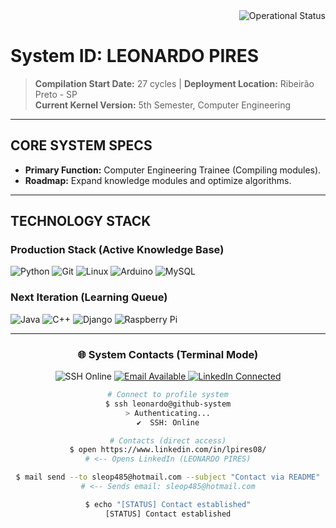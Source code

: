 <div align="right">
  <img src="https://img.shields.io/badge/Operational%20Status-(Online%20and%20Stable)-00FF00?style=flat-square&logoColor=white" alt="Operational Status"/>
</div>

#  System ID: LEONARDO PIRES

> **Compilation Start Date:** 27 cycles  |  **Deployment Location:** Ribeirão Preto - SP  
> **Current Kernel Version:** 5th Semester, Computer Engineering

---

##  CORE SYSTEM SPECS

* **Primary Function:** Computer Engineering Trainee (Compiling modules).  
* **Roadmap:** Expand knowledge modules and optimize algorithms.   

---

##  TECHNOLOGY STACK

### Production Stack (Active Knowledge Base)
<p>
  <img src="https://img.shields.io/badge/Python-3776AB?style=for-the-badge&logo=python&logoColor=white" alt="Python"/>
  <img src="https://img.shields.io/badge/Git-F05032?style=for-the-badge&logo=git&logoColor=white" alt="Git"/>
  <img src="https://img.shields.io/badge/Linux-FCC624?style=for-the-badge&logo=linux&logoColor=black" alt="Linux"/>
  <img src="https://img.shields.io/badge/Arduino-00979D?style=for-the-badge&logo=arduino&logoColor=white" alt="Arduino"/>
  <img src="https://img.shields.io/badge/MySQL-4479A1?style=for-the-badge&logo=mysql&logoColor=white" alt="MySQL"/>
</p>

### Next Iteration (Learning Queue)
<p>
  <img src="https://img.shields.io/badge/Java-007396?style=for-the-badge&logo=java&logoColor=white" alt="Java"/>
  <img src="https://img.shields.io/badge/C++-00599C?style=for-the-badge&logo=c%2B%2B&logoColor=white" alt="C++"/>
  <img src="https://img.shields.io/badge/Django-092E20?style=for-the-badge&logo=django&logoColor=white" alt="Django"/>
  <img src="https://img.shields.io/badge/RaspberryPi-C51A4A?style=for-the-badge&logo=raspberrypi&logoColor=white" alt="Raspberry Pi"/>
</p>

---

<div align="center">

### 🌐 System Contacts (Terminal Mode)

<p>
  <img src="https://img.shields.io/badge/SSH-Online-28A745?style=for-the-badge&logo=ssh&logoColor=white" alt="SSH Online"/>
  <a href="mailto:sleop485@hotmail.com">
    <img src="https://img.shields.io/badge/Email_Available-YES-D14836?style=for-the-badge&logo=gmail&logoColor=white" alt="Email Available"/>
  </a>
  <a href="https://www.linkedin.com/in/lpires08/">
    <img src="https://img.shields.io/badge/LinkedIn-Connected-0077B5?style=for-the-badge&logo=linkedin&logoColor=white" alt="LinkedIn Connected"/>
  </a>
</p>

```bash
# Connect to profile system
$ ssh leonardo@github-system
> Authenticating...
✔  SSH: Online

# Contacts (direct access)
$ open https://www.linkedin.com/in/lpires08/
# <-- Opens LinkedIn (LEONARDO PIRES)

$ mail send --to sleop485@hotmail.com --subject "Contact via README"
# <-- Sends email: sleop485@hotmail.com

$ echo "[STATUS] Contact established"
[STATUS] Contact established
````
</div>




